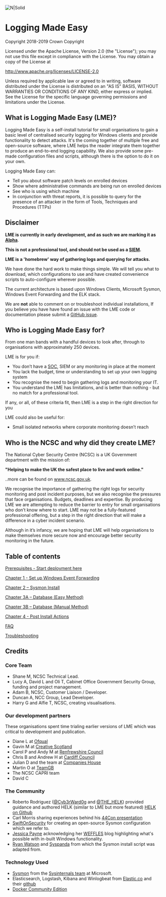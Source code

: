 ![N|Solid](https://www.ncsc.gov.uk/static-assets/images/ncsc_larger_strap.png)
# Logging Made Easy

Copyright 2018-2019 Crown Copyright
 
Licensed under the Apache License, Version 2.0 (the "License"); you may not use this file except in compliance with the License. You may obtain a copy of the License at
 
http://www.apache.org/licenses/LICENSE-2.0
 
Unless required by applicable law or agreed to in writing, software distributed under the License is distributed on an "AS IS" BASIS, WITHOUT WARRANTIES OR CONDITIONS OF ANY KIND, either express or implied. See the License for the specific language governing permissions and limitations under the License.

## What is Logging Made Easy (LME)?

Logging Made Easy is a self-install tutorial for small organisations to gain a basic level of centralised security logging for Windows clients and provide functionality to detect attacks. It's the coming together of multiple free and open-source software, where LME helps the reader integrate them together to produce an end-to-end logging capability. We also provide some pre-made configuration files and scripts, although there is the option to do it on your own. 

Logging Made Easy can:
- Tell you about software patch levels on enrolled devices
- Show where administrative commands are being run on enrolled devices
- See who is using which machine
- In conjunction with threat reports, it is possible to query for the presence of an attacker in the form of Tools, Techniques and Procedures (TTPs)

## Disclaimer

**LME is currently in early development, and as such we are marking it as [Alpha](https://www.gov.uk/service-manual/agile-delivery)**.

**This is not a professional tool, and should not be used as a [SIEM](https://en.wikipedia.org/wiki/Security_information_and_event_management).**

**LME is a 'homebrew' way of gathering logs and querying for attacks.**

We have done the hard work to make things simple. We will tell you what to download, which configurations to use and have created convenience scripts to auto-configure wherever possible.

The current architecture is based upon Windows Clients, Microsoft Sysmon, Windows Event Forwarding and the ELK stack.

We are **not** able to comment on or troubleshoot individual installations, If you believe you have have found an issue with the LME code or documentation please submit a [GitHub issue](https://github.com/ukncsc/lme/issues).

## Who is Logging Made Easy for?

From one man bands with a handful devices to look after, through to organisations with approximately 250 devices.

LME is for you if:


*	You don’t have a [SOC](https://en.wikipedia.org/wiki/Information_security_operations_center), SIEM or any monitoring in place at the moment
*	You lack the budget, time or understanding to set up your own logging system
*	You recognise the need to begin gathering logs and monitoring your IT.
*	You understand the LME has limitations, and is better than nothing - but no match for a professional tool.

If any, or all, of these criteria fit, then LME is a step in the right direction for you

LME could also be useful for:

*	Small isolated networks where corporate monitoring doesn’t reach

## Who is the NCSC and why did they create LME?
The National Cyber Security Centre (NCSC) is a UK Government department with the mission of:

  **"Helping to make the UK the safest place to live and work online."**

..more can be found on www.ncsc.gov.uk.

We recognise the importance of gathering the right logs for security monitoring and post incident purposes, but we also recognise the pressures that face organisations. Budgets, deadlines and expertise. By producing LME we are attempting to reduce the barrier to entry for small organisations who don’t know where to start. LME may not be a fully-featured professional offering, but a step in the right direction that will make a difference in a cyber incident scenario.

Although in it’s infancy, we are hoping that LME will help organisations to make themselves more secure now and encourage better security monitoring in the future.

## Table of contents

[Prerequisites - Start deployment here](/docs/prerequisites.md)

[Chapter 1 - Set up Windows Event Forwarding](/docs/chapter1.md)

[Chapter 2 – Sysmon Install](/docs/chapter2.md)

[Chapter 3A – Database (Easy Method)](/docs/chapter3-easy.md)

[Chapter 3B – Database (Manual Method)](/docs/chapter3-manual.md)

[Chapter 4 - Post Install Actions ](/docs/chapter4.md)

[FAQ](/docs/faq.md)

[Troubleshooting](/docs/troubleshooting.md)

## Credits
### Core Team
* Shane M, NCSC Technical Lead.
* Lucy A, David L and Oli T, Cabinet Office Government Security Group, funding and project management.
* Adam B, NCSC, Customer Liaison / Developer.
* Duncan A, NCC Group, Lead Developer.
* Harry G and Alfie T, NCSC, creating visualisations.

### Our development partners
These organisations spent time trialing earlier versions of LME which was critical to development and publication.
* Diane L at [Ofqual](http://ofqual.gov.uk)
* Gavin M at [Creative Scotland](https://www.creativescotland.com)
* Carol P and Andy M at [Renfrewshire Council](http://www.renfrewshire.gov.uk)
* Chris B and Andrew H at [Cardiff Council](http://www.cardiff.gov.uk)
* Julian D and the team at [Companies House](https://www.gov.uk/government/organisations/companies-house)
* Martin O at [TeamGB](https://www.teamgb.com/)
* The NCSC CAPRI team
* David C

### The Community
* Roberto Rodriguez ([@Cyb3rWard0g](https://twitter.com/Cyb3rWard0g) and [@THE_HELK](https://twitter.com/THE_HELK)) provided guidance and authored HELK (similar to LME but more featured) [HELK on Github](https://github.com/Cyb3rWard0g/HELK)
* Carl Morris sharing experiences behind his [44Con presentation](https://github.com/SecureDataLabs/44Con-2018-Sysmon)
* [SwiftOnSecurity](https://twitter.com/swiftonsecurity) for creating an open-source Sysmon configuration which we refer to.
* [Jessica Payne](https://twitter.com/jepaynemsft) acknowledging her [WEFFLES](https://blogs.technet.microsoft.com/jepayne/2017/12/08/weffles/) blog highlighting what's possible with in-built Windows functionality.
* [Ryan Watson](https://twitter.com/gentlemanwatson) and [Syspanda](http://www.syspanda.com/) from which the Sysmon install script was adapted from.

### Technology Used
* [Sysmon](https://docs.microsoft.com/en-us/sysinternals/downloads/sysmon) from the [Sysinternals team](https://docs.microsoft.com/en-us/sysinternals/) at Microsoft.
* Elasticsearch, Logstash, Kibana and Winlogbeat from [Elastic.co](https://elastic.co/) and their [github](https://github.com/elastic)
* [Docker Community Edition](https://github.com/docker/docker-ce)
